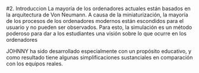 
#2. Introduccion
La mayoría de los ordenadores actuales están basados en la arquitectura de Von Neumann.
A causa de la miniaturización, la mayoría de los procesos de los ordenadores modernos
están escondidos para el usuario y no pueden ser observados. Para esto, la simulación
es un método poderoso para dar a los estudiantes una visión sobre lo que ocurre
en los ordenadores

JOHNNY ha sido desarrollado especialmente con un propósito educativo, y como
resultado tiene algunas simplificaciones sustanciales en comparación 
con los equipos reales.

